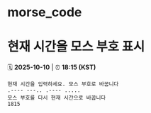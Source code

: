 # morse_code
# 현재 시간을 모스 부호 표시
<!-- MORSE_TIME_START -->
🗓️ **2025-10-10** | ⏰ **18:15 (KST)**

```
현재 시간을 입력하세요. 모스 부호로 바꿉니다
.---- ---.. .---- .....
모스 부호를 다시 현재 시간으로 바꿉니다
1815
```
<!-- MORSE_TIME_END -->
